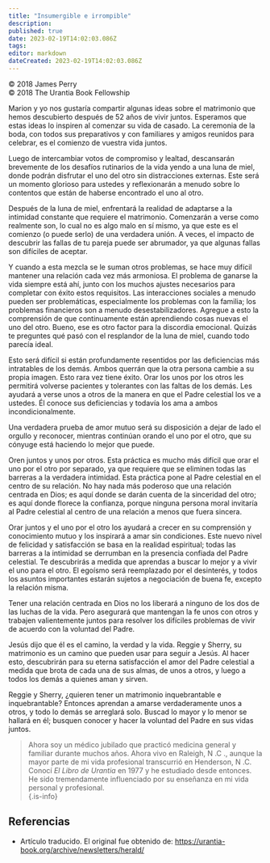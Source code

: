 ```yaml
---
title: "Insumergible e irrompible"
description: 
published: true
date: 2023-02-19T14:02:03.086Z
tags: 
editor: markdown
dateCreated: 2023-02-19T14:02:03.086Z
---
```


<p class="v-card v-sheet theme--light grey lighten-3 px-2">© 2018 James Perry<br>© 2018 The Urantia Book Fellowship</p>

Marion y yo nos gustaría compartir algunas ideas sobre el matrimonio que hemos descubierto después de 52 años de vivir juntos. Esperamos que estas ideas lo inspiren al comenzar su vida de casado. La ceremonia de la boda, con todos sus preparativos y con familiares y amigos reunidos para celebrar, es el comienzo de vuestra vida juntos.

Luego de intercambiar votos de compromiso y lealtad, descansarán brevemente de los desafíos rutinarios de la vida yendo a una luna de miel, donde podrán disfrutar el uno del otro sin distracciones externas. Este será un momento glorioso para ustedes y reflexionarán a menudo sobre lo contentos que están de haberse encontrado el uno al otro.

Después de la luna de miel, enfrentará la realidad de adaptarse a la intimidad constante que requiere el matrimonio. Comenzarán a verse como realmente son, lo cual no es algo malo en sí mismo, ya que este es el comienzo (o puede serlo) de una verdadera unión. A veces, el impacto de descubrir las fallas de tu pareja puede ser abrumador, ya que algunas fallas son difíciles de aceptar.

Y cuando a esta mezcla se le suman otros problemas, se hace muy difícil mantener una relación cada vez más armoniosa. El problema de ganarse la vida siempre está ahí, junto con los muchos ajustes necesarios para completar con éxito estos requisitos. Las interacciones sociales a menudo pueden ser problemáticas, especialmente los problemas con la familia; los problemas financieros son a menudo desestabilizadores. Agregue a esto la comprensión de que continuamente están aprendiendo cosas nuevas el uno del otro. Bueno, ese es otro factor para la discordia emocional. Quizás te preguntes qué pasó con el resplandor de la luna de miel, cuando todo parecía ideal.

Esto será difícil si están profundamente resentidos por las deficiencias más intratables de los demás. Ambos querrán que la otra persona cambie a su propia imagen. Esto rara vez tiene éxito. Orar los unos por los otros les permitirá volverse pacientes y tolerantes con las faltas de los demás. Les ayudará a verse unos a otros de la manera en que el Padre celestial los ve a ustedes. Él conoce sus deficiencias y todavía los ama a ambos incondicionalmente.

Una verdadera prueba de amor mutuo será su disposición a dejar de lado el orgullo y reconocer, mientras continúan orando el uno por el otro, que su cónyuge está haciendo lo mejor que puede.

Oren juntos y unos por otros. Esta práctica es mucho más difícil que orar el uno por el otro por separado, ya que requiere que se eliminen todas las barreras a la verdadera intimidad. Esta práctica pone al Padre celestial en el centro de su relación. No hay nada más poderoso que una relación centrada en Dios; es aquí donde se darán cuenta de la sinceridad del otro; es aquí donde florece la confianza, porque ninguna persona moral invitaría al Padre celestial al centro de una relación a menos que fuera sincera.

Orar juntos y el uno por el otro los ayudará a crecer en su comprensión y conocimiento mutuo y los inspirará a amar sin condiciones. Este nuevo nivel de felicidad y satisfacción se basa en la realidad espiritual; todas las barreras a la intimidad se derrumban en la presencia confiada del Padre celestial. Te descubrirás a medida que aprendas a buscar lo mejor y a vivir el uno para el otro. El egoísmo será reemplazado por el desinterés, y todos los asuntos importantes estarán sujetos a negociación de buena fe, excepto la relación misma.

Tener una relación centrada en Dios no los liberará a ninguno de los dos de las luchas de la vida. Pero asegurará que mantengan la fe unos con otros y trabajen valientemente juntos para resolver los difíciles problemas de vivir de acuerdo con la voluntad del Padre.

Jesús dijo que él es el camino, la verdad y la vida. Reggie y Sherry, su matrimonio es un camino que pueden usar para seguir a Jesús. Al hacer esto, descubrirán para su eterna satisfacción el amor del Padre celestial a medida que brota de cada una de sus almas, de unos a otros, y luego a todos los demás a quienes aman y sirven.

Reggie y Sherry, ¿quieren tener un matrimonio inquebrantable e inquebrantable? Entonces aprendan a amarse verdaderamente unos a otros, y todo lo demás se arreglará solo. Buscad lo mayor y lo menor se hallará en él; busquen conocer y hacer la voluntad del Padre en sus vidas juntos.   

> Ahora soy un médico jubilado que practicó medicina general y familiar durante muchos años. Ahora vivo en Raleigh, N .C ., aunque la mayor parte de mi vida profesional transcurrió en Henderson, N .C. Conocí _El Libro de Urantia_ en 1977 y he estudiado desde entonces. He sido tremendamente influenciado por su enseñanza en mi vida personal y profesional.  
{.is-info}

## Referencias

- Artículo traducido. El original fue obtenido de: https://urantia-book.org/archive/newsletters/herald/